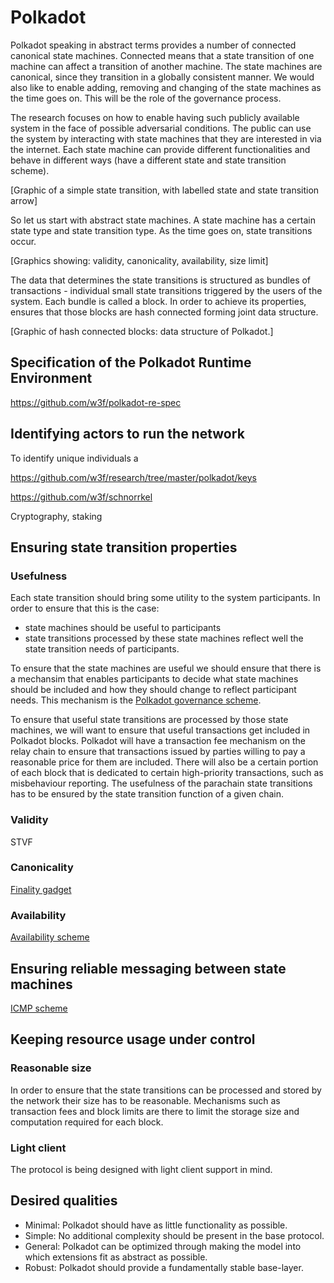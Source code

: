 # Polkadot

Polkadot speaking in abstract terms provides a number of connected canonical state machines. Connected means that a state transition of one machine can affect a transition of another machine. The state machines are canonical, since they transition in a globally consistent manner. We would also like to enable adding, removing and changing of the state machines as the time goes on. This will be the role of the governance process.

The research focuses on how to enable having such publicly available system in the face of possible adversarial conditions. The public can use the system by interacting with state machines that they are interested in via the internet. Each state machine can provide different functionalities and behave in different ways (have a different state and state transition scheme).

[Graphic of a simple state transition, with labelled state and state transition arrow]

So let us start with abstract state machines. A state machine has a certain state type and state transition type. As the time goes on, state transitions occur.

[Graphics showing: validity, canonicality, availability, size limit]



The data that determines the state transitions is structured as bundles of transactions - individual small state transitions triggered by the users of the system. Each bundle is called a block. In order to achieve its properties, ensures that those blocks are hash connected forming joint data structure.

[Graphic of hash connected blocks: data structure of Polkadot.]

## Specification of the Polkadot Runtime Environment

https://github.com/w3f/polkadot-re-spec

## Identifying actors to run the network

To identify unique individuals a 

https://github.com/w3f/research/tree/master/polkadot/keys

https://github.com/w3f/schnorrkel

Cryptography, staking

## Ensuring state transition properties

### Usefulness

Each state transition should bring some utility to the system participants. In order to ensure that this is the case:

- state machines should be useful to participants
- state transitions processed by these state machines reflect well the state transition needs of participants.

To ensure that the state machines are useful we should ensure that there is a mechansim that enables participants to decide what state machines should be included and how they should change to reflect participant needs. This mechanism is the [Polkadot governance scheme](https://github.com/paritytech/polkadot/wiki/Governance).

To ensure that useful state transitions are processed by those state machines, we will want to ensure that useful transactions get included in Polkadot blocks. Polkadot will have a transaction fee mechanism on the relay chain to ensure that transactions issued by parties willing to pay a reasonable price for them are included. There will also be a certain portion of each block that is dedicated to certain high-priority transactions, such as misbehaviour reporting. The usefulness of the parachain state transitions has to be ensured by the state transition function of a given chain.

### Validity

STVF

### Canonicality

[Finality gadget](https://github.com/w3f/consensus/blob/master/pdf/grandpa.pdf)

### Availability

[Availability scheme](availability.md)

## Ensuring reliable messaging between state machines

[ICMP scheme](ICMP.md)

## Keeping resource usage under control

### Reasonable size

In order to ensure that the state transitions can be processed and stored by the network their size has to be reasonable. Mechanisms such as transaction fees and block limits are there to limit the storage size and computation required for each block.

### Light client

The protocol is being designed with light client support in mind.

## Desired qualities

- Minimal: Polkadot should have as little functionality as possible.
- Simple: No additional complexity should be present in the base protocol.
- General: Polkadot can be optimized through making the model into which extensions fit as abstract as possible.
- Robust: Polkadot should provide a fundamentally stable base-layer.